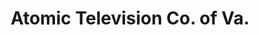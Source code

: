 ---
title: "Atomic Television Co. of Va."
url: /roanoke/atomic-television-co-of-va/
shop: Elektronik
---